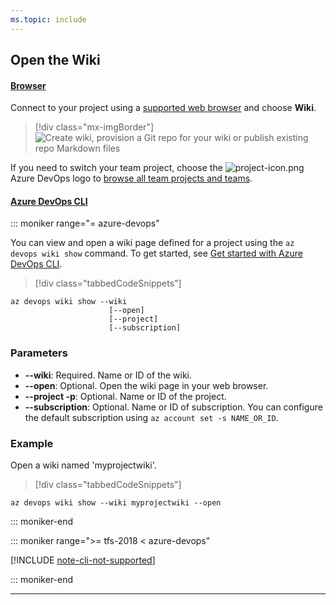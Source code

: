 ```yaml
---
ms.topic: include
---
```


## Open the Wiki

#### [Browser](#tab/browser)

Connect to your project using a [supported web browser](/azure/devops/server/compatibility#supported-browsers) and choose **Wiki**.

> [!div class="mx-imgBorder"]
> ![Create wiki, provision a Git repo for your wiki or publish existing repo Markdown files](../../../organizations/public/media/wiki/open-wiki-vert-brn.png)

If you need to switch your team project, choose the ![project-icon.png](../../../media/icons/project-icon.png) Azure DevOps logo to [browse all team projects and teams](../../navigation/work-across-projects.md).

#### [Azure DevOps CLI](#tab/azure-devops-cli)

::: moniker range="= azure-devops"

You can view and open a wiki page defined for a project using the `az devops wiki show` command. To get started, see [Get started with Azure DevOps CLI](../../../cli/index.md).

> [!div class="tabbedCodeSnippets"]

```CLI
az devops wiki show --wiki
                      [--open]
                      [--project]
                      [--subscription]
```

### Parameters

- **--wiki**: Required. Name or ID of the wiki.
- **--open**: Optional. Open the wiki page in your web browser.
- **--project -p**: Optional. Name or ID of the project.
- **--subscription**: Optional. Name or ID of subscription. You can configure the default subscription using `az account set -s NAME_OR_ID`.

### Example

Open a wiki named 'myprojectwiki'.

> [!div class="tabbedCodeSnippets"]

```CLI
az devops wiki show --wiki myprojectwiki --open
```

::: moniker-end

::: moniker range=">= tfs-2018 < azure-devops"

[!INCLUDE [note-cli-not-supported](../../../includes/note-cli-not-supported.md)]

::: moniker-end

---

